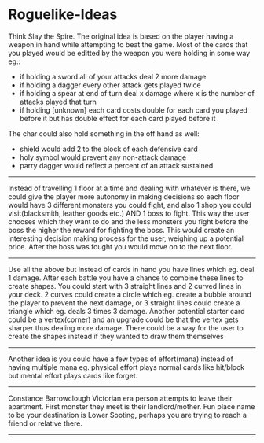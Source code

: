 # Roguelike-Ideas

Think Slay the Spire. The original idea is based on the player having a weapon in hand while attempting to beat the game. Most of the cards that you played would be editted by the weapon you were holding in some way eg.:

- if holding a sword all of your attacks deal 2 more damage
- if holding a dagger every other attack gets played twice
- if holding a spear at end of turn deal x damage where x is the number of attacks played that turn
- if holding [unknown] each card costs double for each card you played before it but has double effect for each card played before it

The char could also hold something in the off hand as well:

- shield would add 2 to the block of each defensive card
- holy symbol would prevent any non-attack damage
- parry dagger would reflect a percent of an attack sustained

---

Instead of travelling 1 floor at a time and dealing with whatever is there, we could give the player more autonomy in making decisions so each floor would have 3 different monsters you could fight, and also 1 shop you could visit(blacksmith, leather goods etc.) AND 1 boss to fight. This way the user chooses which they want to do and the less monsters you fight before the boss the higher the reward for fighting the boss. This would create an interesting decision making process for the user, weighing up a potential price. After the boss was fought you would move on to the next floor.

---

Use all the above but instead of cards in hand you have lines which eg. deal 1 damage. After each battle you have a chance to combine these lines to create shapes. You could start with 3 straight lines and 2 curved lines in your deck. 2 curves could create a circle which eg. create a bubble around the player to prevent the next damage, or 3 straight lines could create a triangle which eg. deals 3 times 3 damage.
Another potential starter card could be a vertex(corner) and an upgrade could be that the vertex gets sharper thus dealing more damage.
There could be a way for the user to create the shapes instead if they wanted to draw them themselves

---

Another idea is you could have a few types of effort(mana) instead of having multiple mana eg. physical effort plays normal cards like hit/block but mental effort plays cards like forget.

---

Constance Barrowclough
Victorian era person attempts to leave their apartment. First monster they meet is their landlord/mother.
Fun place name to be your destination is Lower Sooting, perhaps you are trying to reach a friend or relative there.

---
